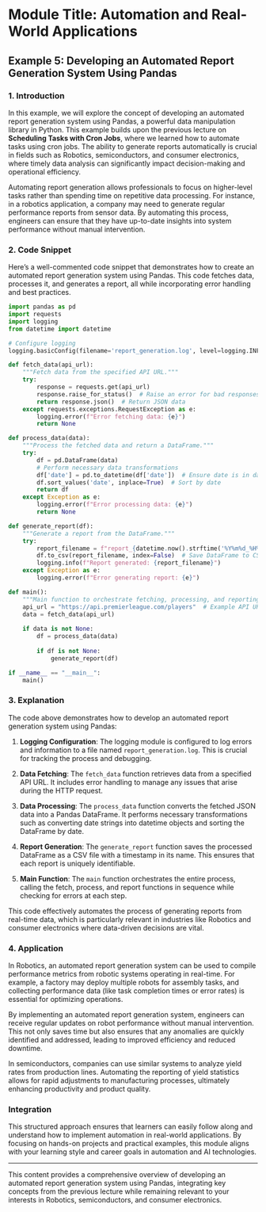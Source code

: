 # Module Title: Automation and Real-World Applications

## Example 5: Developing an Automated Report Generation System Using Pandas

### 1. Introduction
In this example, we will explore the concept of developing an automated report generation system using Pandas, a powerful data manipulation library in Python. This example builds upon the previous lecture on **Scheduling Tasks with Cron Jobs**, where we learned how to automate tasks using cron jobs. The ability to generate reports automatically is crucial in fields such as Robotics, semiconductors, and consumer electronics, where timely data analysis can significantly impact decision-making and operational efficiency.

Automating report generation allows professionals to focus on higher-level tasks rather than spending time on repetitive data processing. For instance, in a robotics application, a company may need to generate regular performance reports from sensor data. By automating this process, engineers can ensure that they have up-to-date insights into system performance without manual intervention.

### 2. Code Snippet
Here’s a well-commented code snippet that demonstrates how to create an automated report generation system using Pandas. This code fetches data, processes it, and generates a report, all while incorporating error handling and best practices.

```python
import pandas as pd
import requests
import logging
from datetime import datetime

# Configure logging
logging.basicConfig(filename='report_generation.log', level=logging.INFO)

def fetch_data(api_url):
    """Fetch data from the specified API URL."""
    try:
        response = requests.get(api_url)
        response.raise_for_status()  # Raise an error for bad responses
        return response.json()  # Return JSON data
    except requests.exceptions.RequestException as e:
        logging.error(f"Error fetching data: {e}")
        return None

def process_data(data):
    """Process the fetched data and return a DataFrame."""
    try:
        df = pd.DataFrame(data)
        # Perform necessary data transformations
        df['date'] = pd.to_datetime(df['date'])  # Ensure date is in datetime format
        df.sort_values('date', inplace=True)  # Sort by date
        return df
    except Exception as e:
        logging.error(f"Error processing data: {e}")
        return None

def generate_report(df):
    """Generate a report from the DataFrame."""
    try:
        report_filename = f"report_{datetime.now().strftime('%Y%m%d_%H%M%S')}.csv"
        df.to_csv(report_filename, index=False)  # Save DataFrame to CSV
        logging.info(f"Report generated: {report_filename}")
    except Exception as e:
        logging.error(f"Error generating report: {e}")

def main():
    """Main function to orchestrate fetching, processing, and reporting."""
    api_url = "https://api.premierleague.com/players"  # Example API URL
    data = fetch_data(api_url)
    
    if data is not None:
        df = process_data(data)
        
        if df is not None:
            generate_report(df)

if __name__ == "__main__":
    main()
```

### 3. Explanation
The code above demonstrates how to develop an automated report generation system using Pandas:

1. **Logging Configuration**: The logging module is configured to log errors and information to a file named `report_generation.log`. This is crucial for tracking the process and debugging.

2. **Data Fetching**: The `fetch_data` function retrieves data from a specified API URL. It includes error handling to manage any issues that arise during the HTTP request.

3. **Data Processing**: The `process_data` function converts the fetched JSON data into a Pandas DataFrame. It performs necessary transformations such as converting date strings into datetime objects and sorting the DataFrame by date.

4. **Report Generation**: The `generate_report` function saves the processed DataFrame as a CSV file with a timestamp in its name. This ensures that each report is uniquely identifiable.

5. **Main Function**: The `main` function orchestrates the entire process, calling the fetch, process, and report functions in sequence while checking for errors at each step.

This code effectively automates the process of generating reports from real-time data, which is particularly relevant in industries like Robotics and consumer electronics where data-driven decisions are vital.

### 4. Application
In Robotics, an automated report generation system can be used to compile performance metrics from robotic systems operating in real-time. For example, a factory may deploy multiple robots for assembly tasks, and collecting performance data (like task completion times or error rates) is essential for optimizing operations.

By implementing an automated report generation system, engineers can receive regular updates on robot performance without manual intervention. This not only saves time but also ensures that any anomalies are quickly identified and addressed, leading to improved efficiency and reduced downtime.

In semiconductors, companies can use similar systems to analyze yield rates from production lines. Automating the reporting of yield statistics allows for rapid adjustments to manufacturing processes, ultimately enhancing productivity and product quality.

### Integration
This structured approach ensures that learners can easily follow along and understand how to implement automation in real-world applications. By focusing on hands-on projects and practical examples, this module aligns with your learning style and career goals in automation and AI technologies.

--- 

This content provides a comprehensive overview of developing an automated report generation system using Pandas, integrating key concepts from the previous lecture while remaining relevant to your interests in Robotics, semiconductors, and consumer electronics.